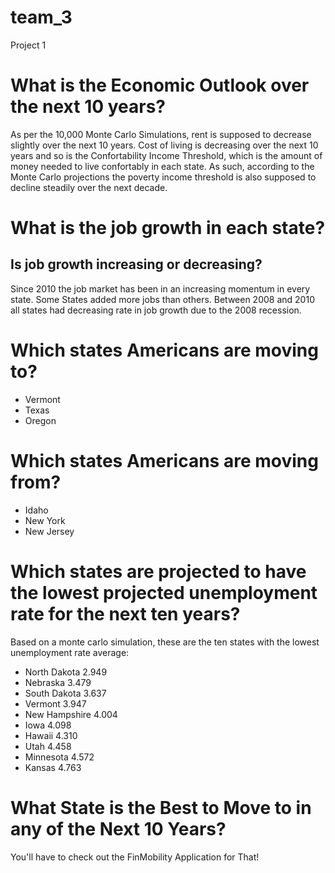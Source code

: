 # team_3
Project 1
# What is the Economic Outlook over the next 10 years?
As per the 10,000 Monte Carlo Simulations, rent is supposed to decrease slightly over the next 10 years.
Cost of living is decreasing over the next 10 years and so is the Confortability Income Threshold, which is the
amount of money needed to live confortably in each state. As such, according to the Monte Carlo projections the poverty income threshold is also supposed to decline steadily over the next decade.

# What is the job growth in each state?
## Is job growth increasing or decreasing?
Since 2010 the job market has been in an increasing momentum in every state. Some States added more jobs than others. Between 2008 and 2010 all states had decreasing rate in job growth due to the 2008 recession.

# Which states Americans are moving to?
* Vermont 
* Texas
 * Oregon
# Which states Americans are moving from? 
* Idaho
* New York
* New Jersey
# Which states are projected to have the lowest projected unemployment rate for the next ten years? 
Based on a monte carlo simulation, these are the ten states with the lowest unemployment rate average: 
* North Dakota     2.949
* Nebraska         3.479
* South Dakota     3.637
* Vermont          3.947
* New Hampshire    4.004
* Iowa             4.098
* Hawaii           4.310
* Utah             4.458
* Minnesota        4.572
* Kansas           4.763

# What State is the Best to Move to in any of the Next 10 Years?
You'll have to check out the FinMobility Application for That!
